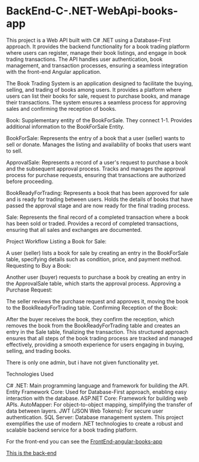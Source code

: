 # BackEnd-C-.NET-WebApi-books-app

This project is a Web API built with C# .NET using a Database-First approach. It provides the backend functionality for a book trading platform where users can register, manage their book listings, and engage in book trading transactions. 
The API handles user authentication, book management, and transaction processes, ensuring a seamless integration with the front-end Angular application.

The Book Trading System is an application designed to facilitate the buying, selling, and trading of books among users. It provides a platform where users can list their books for sale, request to purchase books, and manage their transactions. The system ensures a seamless process for approving sales and confirming the reception of books. 

Book: Supplementary entity of the BookForSale. They connect 1-1. Provides additional information to the BookForSale Entity.

BookForSale:  Represents the entry of a book that a user (seller) wants to sell or donate. Manages the listing and availability of books that users want to sell.

ApprovalSale: Represents a record of a user's request to purchase a book and the subsequent approval process. Tracks and manages the approval process for purchase requests, ensuring that transactions are authorized before proceeding.

BookReadyForTrading: Represents a book that has been approved for sale and is ready for trading between users. Holds the details of books that have passed the approval stage and are now ready for the final trading process.

Sale: Represents the final record of a completed transaction where a book has been sold or traded. Provides a record of completed transactions, ensuring that all sales and exchanges are documented.

Project Workflow
Listing a Book for Sale:

A user (seller) lists a book for sale by creating an entry in the BookForSale table, specifying details such as condition, price, and payment method.
Requesting to Buy a Book:

Another user (buyer) requests to purchase a book by creating an entry in the ApprovalSale table, which starts the approval process.
Approving a Purchase Request:

The seller reviews the purchase request and approves it, moving the book to the BookReadyForTrading table.
Confirming Reception of the Book:

After the buyer receives the book, they confirm the reception, which removes the book from the BookReadyForTrading table and creates an entry in the Sale table, finalizing the transaction.
This structured approach ensures that all steps of the book trading process are tracked and managed effectively, providing a smooth experience for users engaging in buying, selling, and trading books.

There is only one admin, but i have not given functionality yet.

Technologies Used

C# .NET: Main programming language and framework for building the API.
Entity Framework Core: Used for Database-First approach, enabling easy interaction with the database.
ASP.NET Core: Framework for building web APIs.
AutoMapper: For object-to-object mapping, simplifying the transfer of data between layers.
JWT (JSON Web Tokens): For secure user authentication.
SQL Server: Database management system.
This project exemplifies the use of modern .NET technologies to create a robust and scalable backend service for a book trading platform.


For the front-end you can see the  [FrontEnd-angular-books-app](https://github.com/kateKipa/FrontEnd-angular-books-app)

[This is the back-end](https://github.com/kateKipa/BackEnd-C-.NET-WebApi-books-app)
